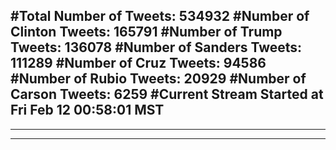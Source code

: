 #Total Number of Tweets: 534932 
#Number of Clinton Tweets: 165791
#Number of Trump Tweets: 136078
#Number of Sanders Tweets: 111289
#Number of Cruz Tweets: 94586
#Number of Rubio Tweets: 20929
#Number of Carson Tweets: 6259
#Current Stream Started at Fri Feb 12 00:58:01 MST
---
---
---
